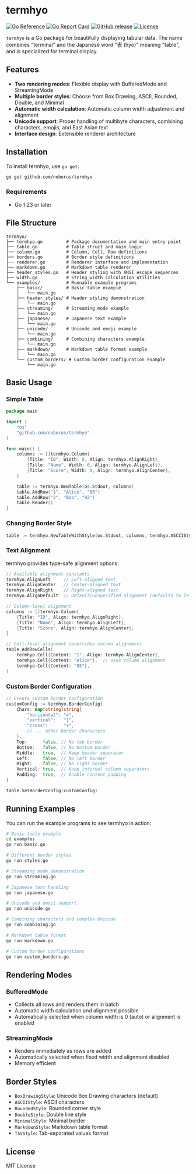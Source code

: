 # termhyo

[![Go Reference](https://pkg.go.dev/badge/github.com/noborus/termhyo.svg)](https://pkg.go.dev/github.com/noborus/termhyo)
[![Go Report Card](https://goreportcard.com/badge/github.com/noborus/termhyo)](https://goreportcard.com/report/github.com/noborus/termhyo)
[![GitHub release](https://img.shields.io/github/release/noborus/termhyo.svg)](https://github.com/noborus/termhyo/releases)
[![License](https://img.shields.io/github/license/noborus/termhyo.svg)](LICENSE)

`termhyo` is a Go package for beautifully displaying tabular data. The name combines "terminal" and the Japanese word "表 (hyo)" meaning "table", and is specialized for terminal display.

## Features

- **Two rendering modes**: Flexible display with BufferedMode and StreamingMode
- **Multiple border styles**: Choose from Box Drawing, ASCII, Rounded, Double, and Minimal
- **Automatic width calculation**: Automatic column width adjustment and alignment
- **Unicode support**: Proper handling of multibyte characters, combining characters, emojis, and East Asian text
- **Interface design**: Extensible renderer architecture

## Installation

To install termhyo, use `go get`:

```bash
go get github.com/noborus/termhyo
```

### Requirements

- Go 1.23 or later

## File Structure

```tree
termhyo/
├── termhyo.go         # Package documentation and main entry point
├── table.go           # Table struct and main logic
├── column.go          # Column, Cell, Row definitions
├── borders.go         # Border style definitions
├── renderer.go        # Renderer interface and implementation
├── markdown.go        # Markdown table renderer
├── header_styles.go   # Header styling with ANSI escape sequences
├── width.go           # String width calculation utilities
└── examples/          # Runnable example programs
    ├── basic/         # Basic table example
    │   └── main.go
    ├── header_styles/ # Header styling demonstration
    │   └── main.go
    ├── streaming/     # Streaming mode example
    │   └── main.go
    ├── japanese/      # Japanese text example
    │   └── main.go
    ├── unicode/       # Unicode and emoji example
    │   └── main.go
    ├── combining/     # Combining characters example
    │   └── main.go
    ├── markdown/      # Markdown table format example
    │   └── main.go
    └── custom_borders/ # Custom border configuration example
        └── main.go
```

## Basic Usage

### Simple Table

```go
package main

import (
    "os"
    "github.com/noborus/termhyo"
)

func main() {
    columns := []termhyo.Column{
        {Title: "ID", Width: 0, Align: termhyo.AlignRight},
        {Title: "Name", Width: 0, Align: termhyo.AlignLeft},
        {Title: "Score", Width: 0, Align: termhyo.AlignCenter},
    }

    table := termhyo.NewTable(os.Stdout, columns)
    table.AddRow("1", "Alice", "85")
    table.AddRow("2", "Bob", "92")
    table.Render()
}
```

### Changing Border Style

```go
table := termhyo.NewTableWithStyle(os.Stdout, columns, termhyo.ASCIIStyle)
```

### Text Alignment

termhyo provides type-safe alignment options:

```go
// Available alignment constants
termhyo.AlignLeft     // Left-aligned text
termhyo.AlignCenter   // Center-aligned text
termhyo.AlignRight    // Right-aligned text
termhyo.AlignDefault  // Default/unspecified alignment (defaults to left)

// Column-level alignment
columns := []termhyo.Column{
    {Title: "ID", Align: termhyo.AlignRight},
    {Title: "Name", Align: termhyo.AlignLeft},
    {Title: "Score", Align: termhyo.AlignCenter},
}

// Cell-level alignment (overrides column alignment)
table.AddRowCells(
    termhyo.Cell{Content: "1", Align: termhyo.AlignCenter},
    termhyo.Cell{Content: "Alice"},  // Uses column alignment
    termhyo.Cell{Content: "85"},
)
```

### Custom Border Configuration

```go
// Create custom border configuration
customConfig := termhyo.BorderConfig{
    Chars: map[string]string{
        "horizontal": "=",
        "vertical":   "|",
        "cross":      "+",
        // ... other border characters
    },
    Top:      false, // No top border
    Bottom:   false, // No bottom border
    Middle:   true,  // Keep header separator
    Left:     false, // No left border
    Right:    false, // No right border
    Vertical: true,  // Keep internal column separators
    Padding:  true,  // Enable content padding
}

table.SetBorderConfig(customConfig)
```

## Running Examples

You can run the example programs to see termhyo in action:

```bash
# Basic table example
cd examples
go run basic.go

# Different border styles
go run styles.go

# Streaming mode demonstration
go run streaming.go

# Japanese text handling
go run japanese.go

# Unicode and emoji support
go run unicode.go

# Combining characters and complex Unicode
go run combining.go

# Markdown table format
go run markdown.go

# Custom border configurations
go run custom_borders.go
```

## Rendering Modes

### BufferedMode

- Collects all rows and renders them in batch
- Automatic width calculation and alignment possible
- Automatically selected when column width is 0 (auto) or alignment is enabled

### StreamingMode

- Renders immediately as rows are added
- Automatically selected when fixed width and alignment disabled
- Memory efficient

## Border Styles

- `BoxDrawingStyle`: Unicode Box Drawing characters (default)
- `ASCIIStyle`: ASCII characters
- `RoundedStyle`: Rounded corner style
- `DoubleStyle`: Double line style
- `MinimalStyle`: Minimal border
- `MarkdownStyle`: Markdown table format
- `TSVStyle`: Tab-separated values format

## License

MIT License
